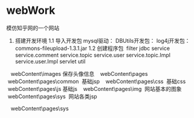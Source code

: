# webWork
模仿知乎网的一个网站
1. 搭建开发环境
	1.1 导入开发包
		mysql驱动：
		DBUtils开发包：
		log4j开发包：commons-fileupload-1.3.1.jar
	1.2 创建程序包
	  filter
		jdbc
		service
		service.comment
    service.topic
    service.user
    service.topic.Impl
    service.user.Impl
	  servlet
		util
    
    webContent\images 保存头像信息
    webContent\pages
    webContent\pages\common  基础jsp
    webContent\pages\css  基础css
    webContent\pages\js 基础js
    webContent\pages\img  网站基本的图象
    webContent\pages\sys  网站各类jsp
    
    webContent\pages\sys
		
		
